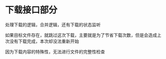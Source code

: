 # 下载接口部分

处理下载的逻辑，合并逻辑，还有下载的状态监听

如果目标文件存在，就跳过这次下载，主要就是为了节省下载次数，但是会造成上次没有下载完成，本次却没法重新开始

因为下载内容的特殊性，无法进行文件的完整性检查